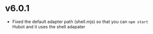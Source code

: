 v6.0.1
=======

* Fixed the default adapter path (shell.mjs) so that you can `npm start` Hubot and it uses the shell adapater
